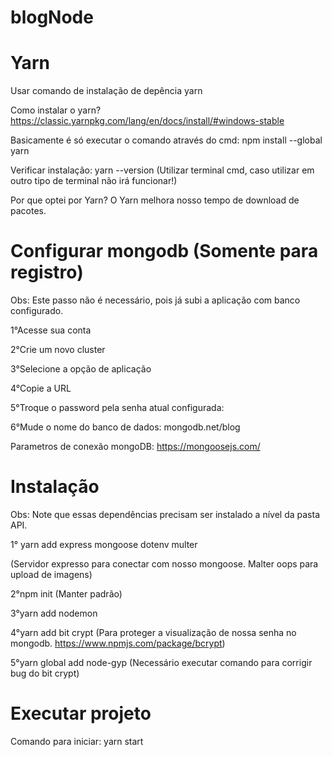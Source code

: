 # blogNode

# Yarn
Usar comando de instalação de depência yarn

Como instalar o yarn?
https://classic.yarnpkg.com/lang/en/docs/install/#windows-stable

Basicamente é só executar o comando através do cmd: npm install --global yarn

Verificar instalação: yarn --version
(Utilizar terminal cmd, caso utilizar em outro tipo de terminal não irá funcionar!)

Por que optei por Yarn?
O Yarn melhora nosso tempo de download de pacotes.

# Configurar mongodb (Somente para registro)

Obs: Este passo não é necessário, pois já subi a aplicação com banco configurado.

1°Acesse sua conta

2°Crie um novo cluster

3°Selecione a opção de aplicação

4°Copie a URL

5°Troque o password pela senha atual configurada: <password>

6°Mude o nome do banco de dados: mongodb.net/blog

Parametros de conexão mongoDB: https://mongoosejs.com/

# Instalação

Obs: Note que essas dependências precisam ser instalado a nível da pasta API.

1° yarn add express mongoose dotenv multer 

(Servidor expresso para conectar com nosso mongoose. 
Malter oops para upload de imagens)

2°npm init (Manter padrão)

3°yarn add nodemon

4°yarn add bit crypt (Para proteger a visualização de nossa senha no mongodb. https://www.npmjs.com/package/bcrypt)

5°yarn global add node-gyp (Necessário executar comando para corrigir bug do bit crypt)

# Executar projeto 

Comando para iniciar: yarn start



